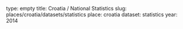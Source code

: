 type: empty
title: Croatia / National Statistics
slug: places/croatia/datasets/statistics
place: croatia
dataset: statistics
year: 2014
